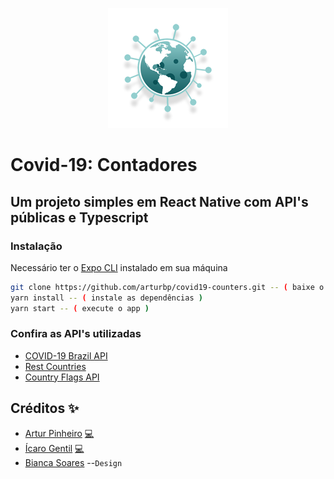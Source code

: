<p align="center">
  <img src="https://raw.githubusercontent.com/arturbp/covid19-counters/master/screenshots/icon.png?token=AJGTVR3JAWFRCBFVBSEEWH265WELE" alt="Covid-19: Contadores" />
</p>

# Covid-19: Contadores
## Um projeto simples em React Native com API's públicas e Typescript



### Instalação
Necessário ter o [Expo CLI](https://docs.expo.io/) instalado em sua máquina

```sh
git clone https://github.com/arturbp/covid19-counters.git -- ( baixe o código )
yarn install -- ( instale as dependências )
yarn start -- ( execute o app )
```
### Confira as API's utilizadas
- [COVID-19 Brazil API](https://github.com/devarthurribeiro/covid19-brazil-api)
- [Rest Countries](https://restcountries.eu/)
- [Country Flags API](https://www.countryflags.io/)

## Créditos ✨

- [Artur Pinheiro](https://github.com/arturbp) <a href="https://github.com/arturbp/covid19-counters/commits?author=arturbp" title="Code">💻</a>
- [Ícaro Gentil](https://github.com/icarogentil) <a href="https://github.com/arturbp/covid19-counters/commits?author=icarogentil" title="Code">💻</a>
- [Bianca Soares](https://www.linkedin.com/in/bianca-soares-618137186/) --`Design`
